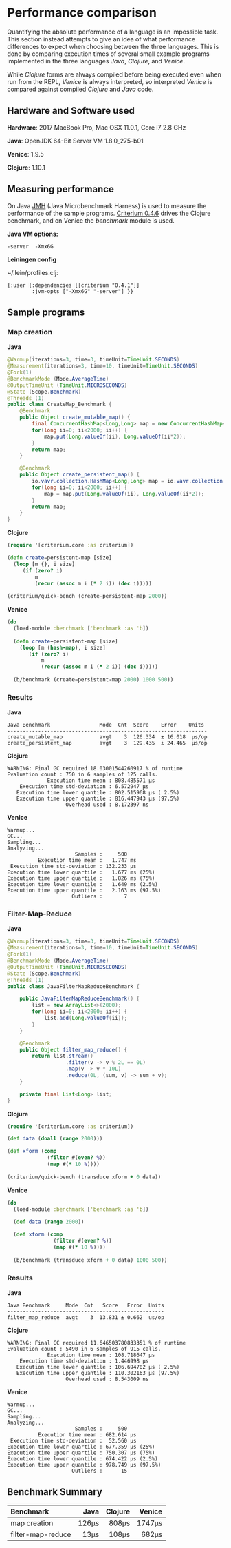 # Performance comparison


Quantifying the absolute performance of a language is an impossible task. This 
section instead attempts to give an idea of what performance differences to 
expect when choosing between the three languages. This is done by comparing
execution times of several small example programs implemented in the three 
languages *Java*, *Clojure*, and *Venice*.

While *Clojure* forms are always compiled before being executed even when run 
from the REPL, *Venice* is always interpreted, so interpreted *Venice* is
compared against compiled *Clojure* and *Java* code.


## Hardware and Software used

**Hardware**: 2017 MacBook Pro, Mac OSX 11.0.1, Core i7 2.8 GHz

**Java**: OpenJDK 64-Bit Server VM 1.8.0_275-b01

**Venice**: 1.9.5

**Clojure**: 1.10.1



## Measuring performance

On Java [JMH](https://github.com/openjdk/jmh) (Java Microbenchmark Harness) is used
to measure the performance of the sample programs. [Criterium 0.4.6](https://github.com/hugoduncan/criterium) 
drives the Clojure benchmark, and on Venice the *benchmark* module is used.

**Java VM options:** 

```text
-server  -Xmx6G
```

**Leiningen config**

~/.lein/profiles.clj:

```text
{:user {:dependencies [[criterium "0.4.1"]]
        :jvm-opts ["-Xmx6G" "-server"] }}
```


## Sample programs

### Map creation

**Java**

```java
@Warmup(iterations=3, time=3, timeUnit=TimeUnit.SECONDS)
@Measurement(iterations=3, time=10, timeUnit=TimeUnit.SECONDS)
@Fork(1)
@BenchmarkMode (Mode.AverageTime)
@OutputTimeUnit (TimeUnit.MICROSECONDS)
@State (Scope.Benchmark)
@Threads (1)
public class CreateMap_Benchmark {
    @Benchmark
    public Object create_mutable_map() {
        final ConcurrentHashMap<Long,Long> map = new ConcurrentHashMap<>();
        for(long ii=0; ii<2000; ii++) {
            map.put(Long.valueOf(ii), Long.valueOf(ii*2));
        }
        return map;
    }

    @Benchmark
    public Object create_persistent_map() {
        io.vavr.collection.HashMap<Long,Long> map = io.vavr.collection.HashMap.empty();
        for(long ii=0; ii<2000; ii++) {
            map = map.put(Long.valueOf(ii), Long.valueOf(ii*2));
        }
        return map;
    }
}
```

**Clojure**

```clojure
(require '[criterium.core :as criterium])

(defn create−persistent-map [size] 
  (loop [m {}, i size]
     (if (zero? i)
         m
         (recur (assoc m i (* 2 i)) (dec i)))))
         
(criterium/quick-bench (create−persistent-map 2000))
```

**Venice**

```clojure
(do
  (load-module :benchmark ['benchmark :as 'b])
  
  (defn create−persistent-map [size] 
    (loop [m (hash-map), i size]
       (if (zero? i)
           m
           (recur (assoc m i (* 2 i)) (dec i)))))
         
  (b/benchmark (create−persistent-map 2000) 1000 500))
```

### Results

**Java**

```text
Java Benchmark                Mode  Cnt  Score    Error    Units
-----------------------------------------------------------------
create_mutable_map            avgt    3  126.334  ± 16.018  µs/op
create_persistent_map         avgt    3  129.435  ± 24.465  µs/op
```

**Clojure**

```text
WARNING: Final GC required 18.03001544260917 % of runtime
Evaluation count : 750 in 6 samples of 125 calls.
             Execution time mean : 808.485571 µs
    Execution time std-deviation : 6.572947 µs
   Execution time lower quantile : 802.515968 µs ( 2.5%)
   Execution time upper quantile : 816.447943 µs (97.5%)
                   Overhead used : 8.172397 ns
```

**Venice**

```text
Warmup...
GC...
Sampling...
Analyzing...
                      Samples :     500
          Execution time mean :   1.747 ms
 Execution time std-deviation : 132.233 µs
Execution time lower quartile :   1.677 ms (25%)
Execution time upper quartile :   1.826 ms (75%)
Execution time lower quantile :   1.649 ms (2.5%)
Execution time upper quantile :   2.163 ms (97.5%)
                     Outliers :       7
```


### Filter-Map-Reduce

**Java**

```java
@Warmup(iterations=3, time=3, timeUnit=TimeUnit.SECONDS)
@Measurement(iterations=3, time=10, timeUnit=TimeUnit.SECONDS)
@Fork(1)
@BenchmarkMode (Mode.AverageTime)
@OutputTimeUnit (TimeUnit.MICROSECONDS)
@State (Scope.Benchmark)
@Threads (1)
public class JavaFilterMapReduceBenchmark {

    public JavaFilterMapReduceBenchmark() {
        list = new ArrayList<>(2000);
        for(long ii=0; ii<2000; ii++) {
            list.add(Long.valueOf(ii));
        }
    }

    @Benchmark
    public Object filter_map_reduce() {
        return list.stream()
                   .filter(v -> v % 2L == 0L)
                   .map(v -> v * 10L)
                   .reduce(0L, (sum, v) -> sum + v);
    }

    private final List<Long> list;
}
```

**Clojure**

```clojure
(require '[criterium.core :as criterium])

(def data (doall (range 2000)))

(def xform (comp
             (filter #(even? %))
             (map #(* 10 %))))
         
(criterium/quick-bench (transduce xform + 0 data))
```

**Venice**

```clojure
(do
  (load-module :benchmark ['benchmark :as 'b])
  
  (def data (range 2000))

  (def xform (comp
               (filter #(even? %))
               (map #(* 10 %))))
                        
  (b/benchmark (transduce xform + 0 data) 1000 500))
```

### Results

**Java**

```text
Java Benchmark     Mode  Cnt   Score   Error  Units
---------------------------------------------------
filter_map_reduce  avgt    3  13.831 ± 0.662  us/op
```

**Clojure**

```text
WARNING: Final GC required 11.646503780833351 % of runtime
Evaluation count : 5490 in 6 samples of 915 calls.
             Execution time mean : 108.718647 µs
    Execution time std-deviation : 1.446998 µs
   Execution time lower quantile : 106.694702 µs ( 2.5%)
   Execution time upper quantile : 110.302163 µs (97.5%)
                   Overhead used : 8.543009 ns
```

**Venice**

```text
Warmup...
GC...
Sampling...
Analyzing...
                      Samples :     500
          Execution time mean : 682.614 µs
 Execution time std-deviation :  52.560 µs
Execution time lower quartile : 677.359 µs (25%)
Execution time upper quartile : 750.307 µs (75%)
Execution time lower quantile : 674.422 µs (2.5%)
Execution time upper quantile : 978.749 µs (97.5%)
                     Outliers :      15
```

## Benchmark Summary

| Benchmark               |  Java |  Clojure |  Venice |
| :---                    |  ---: |     ---: |    ---: |
| map creation            | 126µs |    808µs |  1747µs |
| filter-map-reduce       |  13µs |    108µs |   682µs |



